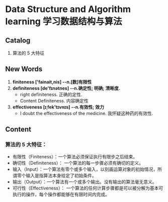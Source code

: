 # Data Structure and Algorithm learning 学习数据结构与算法


## Catalog
1. 算法的 5 大特征



## New Words
1. **finiteness ['fainait,nis] --n.[数]有限性**
1. **definiteness [de'fɪnətnes] --n.确定性; 明确; 清晰度.**
    + right definiteness. 正确的定性.
    + Content Definiteness. 内容确定性
1. **effectiveness [ɪˌfek'tɪvnɪs] --n.有效性; 效力**
    + I doubt the effectiveness of the medicine.
      我怀疑这种药的有效性.




## Content

### 算法的 5 大特征：
- 有限性（Finiteness）：一个算法必须保证执行有限步之后结束。
- 确切性（Definiteness）： 一个算法的每一步骤必须有确切的定义。
- 输入（Input）：一个算法有零个或多个输入，以刻画运算对象的初始情况，所谓零个输入是指算法本身给定了初始条件。
- 输出（Output）：一个算法有一个或多个输出。没有输出的算法毫无意义。
- 可行性（Effectiveness）： 一个算法的任何计算步骤都是可以被分解为基本可执行的操作，每个操作都能够在有限时间内完成。
